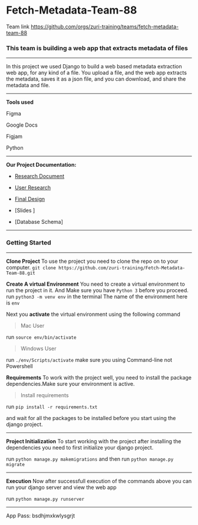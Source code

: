 # Fetch-Metadata-Team-88

Team link
https://github.com/orgs/zuri-training/teams/fetch-metadata-team-88

### This team is building a web app that extracts metadata of files

---

In this project we used Django to build a web based metadata extraction web app, for any kind of a file. You upload a file, and the web app extracts the metadata, saves it as a json file, and you can download, and share the metadata and file.

---

**Tools used**

Figma

Google Docs

Figjam

Python

___

**Our Project Documentation:**

- [Research Document](https://docs.google.com/document/d/1V-CsWNocUllupPYLu3KicmMY2abUbJ4wbuCy5uT--h8/edit?usp=sharing)

- [User Research](https://www.figma.com/file/7dUOOrIWE8Ts7bBna4mRUd/user-research-fetch-metadata--proto?node-id=0%3A1)
- [Final Design](https://www.figma.com/file/R6dseaUIzRUSh4YP09cT7d/Team_88_Fetch-Metadata?node-id=3%3A5)
- [Slides ]
- [Database Schema]

---

### Getting Started

---

**Clone Project**
To use the project you need to clone the repo on to your computer.
`git clone https://github.com/zuri-training/Fetch-Metadata-Team-88.git`

**Create A virtual Environment**
You need to create a virtual environment to run the project in it. And Make sure you have `Python 3` before you proceed.
run `python3 -m venv env` in the terminal
The name of the environment here is `env`

Next you **activate** the virtual environment using the following command

> Mac User

run `source env/bin/activate`

> Windows User

run `./env/Scripts/activate`
make sure you using Command-line not Powershell

**Requirements**
To work with the project well, you need to install the package dependencies.Make sure your environment is active.

> Install requirements

run `pip install -r requirements.txt`

and wait for all the packages to be installed before you start using the django project.

---

**Project Initialization**
To start working with the project after installing the dependencies you need to first initialize your django project.

run `python manage.py makemigrations`
and then
run `python manage.py migrate`

---

**Execution**
Now after successfull execution of the commands above you can run your django server and view the web app

run `python manage.py runserver`

---

App Pass: bsdhjmxkwlysgrjt
